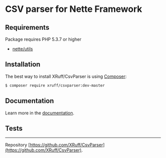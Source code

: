 CSV parser for Nette Framework
==============

Requirements
------------

Package requires PHP 5.3.7 or higher

- [nette/utils](https://github.com/nette/utils)

Installation
------------

The best way to install XRuff/CsvParser is using  [Composer](http://getcomposer.org/):

```sh
$ composer require xruff/csvparser:dev-master
```

Documentation
------------

Learn more in the [documentation](https://github.com/XRuff/CsvParser/blob/master/docs/en/index.md).

Tests
-----


-----

Repository [https://github.com/XRuff/CsvParser](https://github.com/XRuff/CsvParser).
